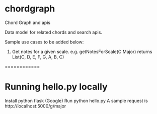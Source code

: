 chordgraph
==========

Chord Graph and apis

Data model for related chords and search apis.

Sample use cases to be added below:

1. Get notes for a given scale.
e.g. getNotesForScale(C Major) returns List(C, D, E, F, G, A, B, C)

============
# Running hello.py locally
Install python flask (Google)
Run python hello.py
A sample request is http://localhost:5000/g/major
